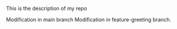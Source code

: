 This is the description of my repo
 
Modification in main branch
 Modification in feature-greeting branch.

